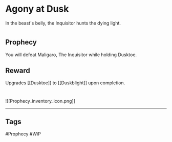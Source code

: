 # Agony at Dusk
In the beast's belly, the Inquisitor hunts the dying light.
#
## Prophecy
You will defeat Maligaro, The Inquisitor while holding Dusktoe.
## Reward
Upgrades [[Dusktoe]] to [[Duskblight]] upon completion. 

#
![[Prophecy_inventory_icon.png]]

---
## Tags
#Prophecy
#WiP 